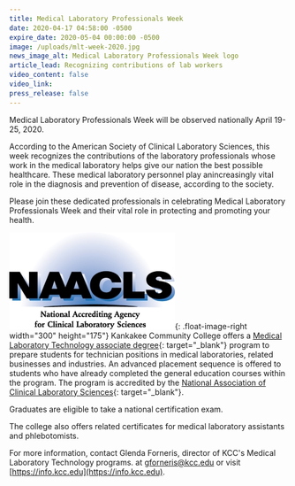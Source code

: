 ```yaml
---
title: Medical Laboratory Professionals Week
date: 2020-04-17 04:58:00 -0500
expire_date: 2020-05-04 00:00:00 -0500
image: /uploads/mlt-week-2020.jpg
news_image_alt: Medical Laboratory Professionals Week logo
article_lead: Recognizing contributions of lab workers
video_content: false
video_link:
press_release: false
---
```


Medical Laboratory Professionals Week will be observed nationally April 19-25, 2020.

According to the American Society of Clinical Laboratory Sciences, this week recognizes the contributions of the laboratory professionals whose work in the medical laboratory helps give our nation the best possible healthcare. These medical laboratory personnel play anincreasingly vital role in the diagnosis and prevention of disease, according to the society.

Please join these dedicated professionals in celebrating Medical Laboratory Professionals Week and their vital role in protecting and promoting your health.

![](/uploads/naacls--accred-mlt-logo-300x175.jpg){: .float-image-right width="300" height="175"}&nbsp;Kankakee Community College offers a [Medical Laboratory Technology associate degree](http://kcc.smartcatalogiq.com/current/Academic-Catalog/Programs-of-Study-by-Area/Health-Careers/Medical-Laboratory-Technology-AAS){: target="_blank"} program to prepare students for technician positions in medical laboratories, related businesses and industries. An advanced placement sequence is offered to students who have already completed the general education courses within the program. The program is accredited by the [National Association of Clinical Laboratory Sciences](https://naacls.org/){: target="_blank"}.

Graduates are eligible to take a national certification exam.&nbsp;

The college also offers related certificates for medical laboratory assistants and phlebotomists.

For more information, contact Glenda Forneris, director of KCC's Medical Laboratory Technology programs. at gforneris@kcc.edu or visit [https://info.kcc.edu](https://info.kcc.edu).